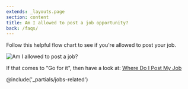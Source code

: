 ```yaml
---
extends: _layouts.page
section: content
title: Am I allowed to post a job opportunity?
back: /faqs/
---
```


Follow this helpful flow chart to see if you're allowed to post your job.

![Am I allowed to post a job?](/images/faq/am-i-allowed-to-post-a-job.jpg)

If that comes to "Go for it", then have a look at:
[Where Do I Post My Job](/faqs/wheredoipostmyjob)

@include('_partials/jobs-related')
